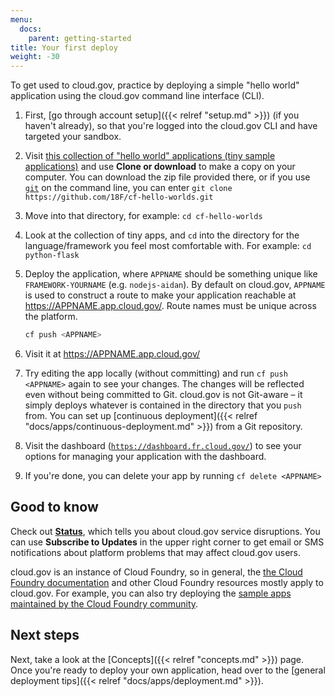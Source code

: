 ```yaml
---
menu:
  docs:
    parent: getting-started
title: Your first deploy
weight: -30
---
```


To get used to cloud.gov, practice by deploying a simple "hello world" application using the cloud.gov command line interface (CLI).

1. First, [go through account setup]({{< relref "setup.md" >}}) (if you haven't already), so that you're logged into the cloud.gov CLI and have targeted your sandbox.
1. Visit [this collection of "hello world" applications (tiny sample applications)](https://github.com/18F/cf-hello-worlds) and use **Clone or download** to make a copy on your computer. You can download the zip file provided there, or if you use [`git`](https://git-scm.com/) on the command line, you can enter `git clone https://github.com/18F/cf-hello-worlds.git`
1. Move into that directory, for example: `cd cf-hello-worlds`
1. Look at the collection of tiny apps, and `cd` into the directory for the language/framework you feel most comfortable with. For example: `cd python-flask`
1. Deploy the application, where `APPNAME` should be something unique like `FRAMEWORK-YOURNAME` (e.g. `nodejs-aidan`). By default on cloud.gov, `APPNAME` is used to construct a route to make your application reachable at https://APPNAME.app.cloud.gov/. Route names must be unique across the platform.


    ```bash
    cf push <APPNAME>
    ```
1. Visit it at https://APPNAME.app.cloud.gov/
1. Try editing the app locally (without committing) and run `cf push <APPNAME>` again to see your changes. The changes will be reflected even without being committed to Git. cloud.gov is not Git-aware – it simply deploys whatever is contained in the directory that you `push` from. You can set up [continuous deployment]({{< relref "docs/apps/continuous-deployment.md" >}}) from a Git repository.
1. Visit the dashboard ([`https://dashboard.fr.cloud.gov/`](https://dashboard.fr.cloud.gov/)) to see your options for managing your application with the dashboard.
1. If you're done, you can delete your app by running `cf delete <APPNAME>`

## Good to know

Check out [**Status**](https://cloudgov.statuspage.io/), which tells you about cloud.gov service disruptions. You can use **Subscribe to Updates** in the upper right corner to get email or SMS notifications about platform problems that may affect cloud.gov users.

cloud.gov is an instance of Cloud Foundry, so in general, the [the Cloud Foundry documentation](http://docs.cloudfoundry.org) and other Cloud Foundry resources mostly apply to cloud.gov. For example, you can also try deploying the [sample apps maintained by the Cloud Foundry community](https://github.com/cloudfoundry-samples).

## Next steps

Next, take a look at the [Concepts]({{< relref "concepts.md" >}}) page. Once you're ready to deploy your own application, head over to the [general deployment tips]({{< relref "docs/apps/deployment.md" >}}).
